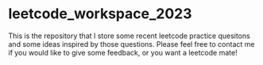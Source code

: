 # leetcode_workspace_2023
This is the repository that I store some recent leetcode practice quesitons and some ideas inspired by those questions. Please feel free to contact me if you would like to give some feedback, or you want a leetcode mate!
